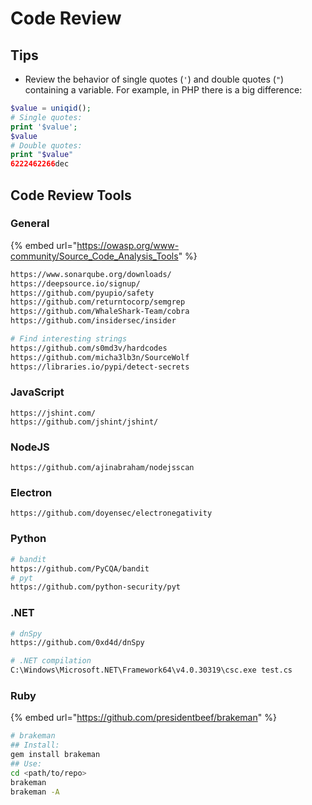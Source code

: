# Code Review

## Tips

* Review the behavior of single quotes (`'`) and double quotes (`"`) containing a variable. For example, in PHP there is a big difference:

```php
$value = uniqid();
# Single quotes:
print '$value';
$value
# Double quotes:
print "$value"
6222462266dec
```

## Code Review Tools

### General

{% embed url="https://owasp.org/www-community/Source_Code_Analysis_Tools" %}

```bash
https://www.sonarqube.org/downloads/
https://deepsource.io/signup/
https://github.com/pyupio/safety
https://github.com/returntocorp/semgrep
https://github.com/WhaleShark-Team/cobra
https://github.com/insidersec/insider

# Find interesting strings
https://github.com/s0md3v/hardcodes
https://github.com/micha3lb3n/SourceWolf
https://libraries.io/pypi/detect-secrets
```



### JavaScript

```
https://jshint.com/
https://github.com/jshint/jshint/
```

### NodeJS

```
https://github.com/ajinabraham/nodejsscan
```

### Electron

```
https://github.com/doyensec/electronegativity
```

### Python

```bash
# bandit
https://github.com/PyCQA/bandit
# pyt
https://github.com/python-security/pyt
```

### .NET

```bash
# dnSpy
https://github.com/0xd4d/dnSpy

# .NET compilation
C:\Windows\Microsoft.NET\Framework64\v4.0.30319\csc.exe test.cs
```

### Ruby

{% embed url="https://github.com/presidentbeef/brakeman" %}

```bash
# brakeman
## Install:
gem install brakeman
## Use:
cd <path/to/repo>
brakeman
brakeman -A
```

